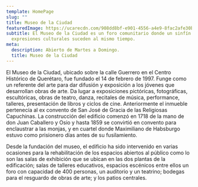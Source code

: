 ```yaml
---
template: HomePage
slug: ""
title: Museo de la Ciudad
featuredImage: https://ucarecdn.com/908dd8bf-e901-4556-a4e9-8fac2afe30bc/
subtitle: El Museo de la Ciudad es un foro comunitario donde un sinfín de
  expresiones culturales suceden al mismo tiempo.
meta:
  description: Abierto de Martes a Domingo.
  title: Museo de la Ciudad
---
```

El Museo de la Ciudad, ubicado sobre la calle Guerrero en el Centro Histórico de Querétaro, fue fundado el 14 de febrero de 1997. Funge como un referente del arte para dar difusión y exposición a los jóvenes que desarrollan obras de arte. Da lugar a exposiciones pictóricas, fotográficas, escultóricas, obras de teatro, danza, recitales de música, performance, talleres, presentación de libros y ciclos de cine. Anteriormente el inmueble pertenecía al ex convento de San José de Gracia de las Religiosas Capuchinas. La construcción del edificio comenzó en 1718 de la mano de don Juan Caballero y Osio y hasta 1859 se convirtió en convento para enclaustrar a las monjas, y en cuartel donde Maximiliano de Habsburgo estuvo como prisionero días antes de su fusilamiento. 

Desde la fundación del museo, el edificio ha sido intervenido en varias ocasiones para la rehabilitación de los espacios abiertos al público como lo son las salas de exhibición que se ubican en las dos plantas de la edificación; salas de talleres educativos, espacios escénicos entre ellos un foro con capacidad de 400 personas, un auditorio y un teatrino; bodegas para el resguardo de obras de arte; y los patios centrales.